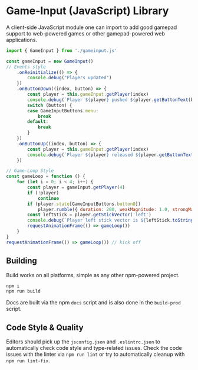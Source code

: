 Game-Input (JavaScript) Library
=============

A client-side JavaScript module one can import to add good gamepad support to web-powered games or other gamepad-powered web applications.

```js
import { GameInput } from './gameinput.js'

const gameInput = new GameInput()
// Events style
    .onReinitialize(() => {
        console.debug("Players updated")
    })
    .onButtonDown((index, button) => {
        const player = this.gameInput.getPlayer(index)
        console.debug(`Player ${player} pushed ${player.getButtonText(button)} (${button})`)
        switch (button) {
        case GameInputButtons.menu:
            break
        default:
            break
        }
    })
    .onButtonUp((index, button) => {
        const player = this.gameInput.getPlayer(index)
        console.debug(`Player ${player} released ${player.getButtonText(button)} (${button})`)
    })

// Game-Loop Style
const gameLoop = function () {
    for (let i = 0; i < 4; i++) {
        const player = gameInput.getPlayer(4)
        if (!player)
            continue
        if (player.state[GameInputButtons.button0])
            player.rumble({ duration: 200, weakMagnitude: 1.0, strongMagnitude: 0.25 })
        const leftStick = player.getStickVector('left')
        console.debug(`Player left stick vector is ${leftStick.toString()}`)
        requestAnimationFrame(() => gameLoop())
    }
}
requestAnimationFrame(() => gameLoop()) // kick off
```

Building
---------
Build works on all platforms, simple as any other npm-powered project.
```bash
npm i
npm run build
```
Docs are built via the npm `docs` script and is also done in the `build-prod` script.

Code Style & Quality
------------------------
Editors should pick up the `jsconfig.json` and `.eslintrc.json` to automatically check code style and type-related issues.
Check the code issues with the linter via `npm run lint` or try to automatically cleanup with `npm run lint-fix`.
